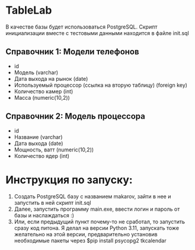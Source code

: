 # TableLab
В качестве базы будет использоваться PostgreSQL.
Скрипт инициализации вместе с тестовыми данными находится в файле init.sql

## Справочник 1: Модели телефонов
- id
- Модель (varchar)
- Дата выхода на рынок (date)
- Используемый процессор (ссылка на вторую таблицу) (foreign key)
- Количество камер (int)
- Масса (numeric(10,2))

## Справочник 2: Модель процессора
- id
- Название (varchar)
- Дата выхода (date)
- Мощность, ватт (numeric(10,2))
- Количество ядер (int)

# Инструкция по запуску:
1. Создать PostgreSQL базу с названием makarov, зайти в нее и запустить в ней скрипт init.sql
2. Далее, запустить программу main.exe, ввести логин и пароль от базы и наслаждаться :)
3. Или, если предыдущий пункт почему-то не сработал, то запустить сразу код питона. Я делал на версии Python 3.11, запускать тоже желательно на этой версии, предварительно установив необходимые пакеты через $pip install psycopg2 tkcalendar

